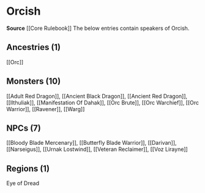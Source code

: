 ﻿---
id: '9'
name: Orcish
rarity: Common
source: '[[DATABASE/source/Core Rulebook|Core Rulebook]]'
trait: null
type: Language

---
# Orcish

**Source** [[Core Rulebook]] 
The below entries contain speakers of Orcish.

## Ancestries (1)

[[Orc]]

## Monsters (10)

[[Adult Red Dragon]], [[Ancient Black Dragon]], [[Ancient Red Dragon]], [[Ilthuliak]], [[Manifestation Of Dahak]], [[Orc Brute]], [[Orc Warchief]], [[Orc Warrior]], [[Ravener]], [[Warg]]

## NPCs (7)

[[Bloody Blade Mercenary]], [[Butterfly Blade Warrior]], [[Darivan]], [[Narseigus]], [[Urnak Lostwind]], [[Veteran Reclaimer]], [[Voz Lirayne]]

## Regions (1)

Eye of Dread